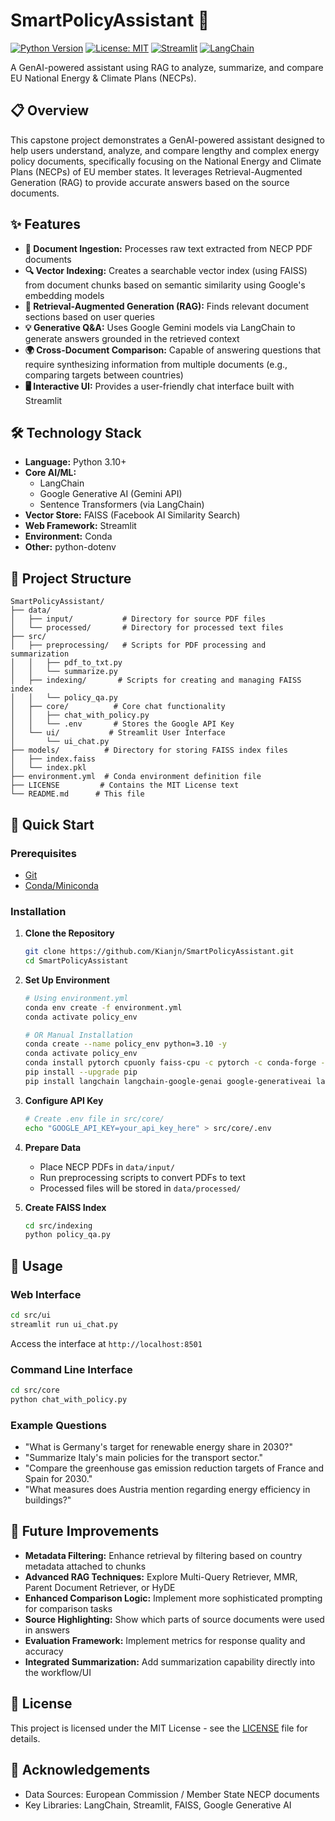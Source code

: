 # SmartPolicyAssistant 🚀

[![Python Version](https://img.shields.io/badge/python-3.10%2B-blue)](https://www.python.org/downloads/)
[![License: MIT](https://img.shields.io/badge/License-MIT-yellow.svg)](https://opensource.org/licenses/MIT)
[![Streamlit](https://img.shields.io/badge/Streamlit-Web%20App-FF4B4B)](https://streamlit.io/)
[![LangChain](https://img.shields.io/badge/LangChain-RAG-00A67E)](https://www.langchain.com/)

A GenAI-powered assistant using RAG to analyze, summarize, and compare EU National Energy & Climate Plans (NECPs).

## 📋 Overview

This capstone project demonstrates a GenAI-powered assistant designed to help users understand, analyze, and compare lengthy and complex energy policy documents, specifically focusing on the National Energy and Climate Plans (NECPs) of EU member states. It leverages Retrieval-Augmented Generation (RAG) to provide accurate answers based on the source documents.

## ✨ Features

*   **📄 Document Ingestion:** Processes raw text extracted from NECP PDF documents
*   **🔍 Vector Indexing:** Creates a searchable vector index (using FAISS) from document chunks based on semantic similarity using Google's embedding models
*   **🤖 Retrieval-Augmented Generation (RAG):** Finds relevant document sections based on user queries
*   **💡 Generative Q&A:** Uses Google Gemini models via LangChain to generate answers grounded in the retrieved context
*   **🌍 Cross-Document Comparison:** Capable of answering questions that require synthesizing information from multiple documents (e.g., comparing targets between countries)
*   **🖥️ Interactive UI:** Provides a user-friendly chat interface built with Streamlit

## 🛠️ Technology Stack

*   **Language:** Python 3.10+
*   **Core AI/ML:** 
    * LangChain
    * Google Generative AI (Gemini API)
    * Sentence Transformers (via LangChain)
*   **Vector Store:** FAISS (Facebook AI Similarity Search)
*   **Web Framework:** Streamlit
*   **Environment:** Conda
*   **Other:** python-dotenv

## 📁 Project Structure

```plaintext
SmartPolicyAssistant/
├── data/
│   ├── input/           # Directory for source PDF files
│   └── processed/       # Directory for processed text files
├── src/
│   ├── preprocessing/   # Scripts for PDF processing and summarization
│   │   ├── pdf_to_txt.py
│   │   └── summarize.py
│   ├── indexing/       # Scripts for creating and managing FAISS index
│   │   └── policy_qa.py
│   ├── core/          # Core chat functionality
│   │   ├── chat_with_policy.py
│   │   └── .env       # Stores the Google API Key 
│   └── ui/           # Streamlit User Interface
│       └── ui_chat.py
├── models/          # Directory for storing FAISS index files
│   ├── index.faiss
│   └── index.pkl
├── environment.yml  # Conda environment definition file
├── LICENSE         # Contains the MIT License text
└── README.md      # This file
```

## 🚀 Quick Start

### Prerequisites

- [Git](https://git-scm.com/)
- [Conda/Miniconda](https://docs.conda.io/en/latest/miniconda.html)

### Installation

1. **Clone the Repository**
   ```bash
   git clone https://github.com/Kianjn/SmartPolicyAssistant.git
   cd SmartPolicyAssistant
   ```

2. **Set Up Environment**
   ```bash
   # Using environment.yml
   conda env create -f environment.yml
   conda activate policy_env
   
   # OR Manual Installation
   conda create --name policy_env python=3.10 -y
   conda activate policy_env
   conda install pytorch cpuonly faiss-cpu -c pytorch -c conda-forge -y
   pip install --upgrade pip
   pip install langchain langchain-google-genai google-generativeai langchain-community sentence-transformers python-dotenv streamlit faiss-cpu
   ```

3. **Configure API Key**
   ```bash
   # Create .env file in src/core/
   echo "GOOGLE_API_KEY=your_api_key_here" > src/core/.env
   ```

4. **Prepare Data**
   - Place NECP PDFs in `data/input/`
   - Run preprocessing scripts to convert PDFs to text
   - Processed files will be stored in `data/processed/`

5. **Create FAISS Index**
   ```bash
   cd src/indexing
   python policy_qa.py
   ```

## 💬 Usage

### Web Interface
```bash
cd src/ui
streamlit run ui_chat.py
```
Access the interface at `http://localhost:8501`

### Command Line Interface
```bash
cd src/core
python chat_with_policy.py
```

### Example Questions

*   "What is Germany's target for renewable energy share in 2030?"
*   "Summarize Italy's main policies for the transport sector."
*   "Compare the greenhouse gas emission reduction targets of France and Spain for 2030."
*   "What measures does Austria mention regarding energy efficiency in buildings?"

## 🔮 Future Improvements

*   **Metadata Filtering:** Enhance retrieval by filtering based on country metadata attached to chunks
*   **Advanced RAG Techniques:** Explore Multi-Query Retriever, MMR, Parent Document Retriever, or HyDE
*   **Enhanced Comparison Logic:** Implement more sophisticated prompting for comparison tasks
*   **Source Highlighting:** Show which parts of source documents were used in answers
*   **Evaluation Framework:** Implement metrics for response quality and accuracy
*   **Integrated Summarization:** Add summarization capability directly into the workflow/UI

## 📄 License

This project is licensed under the MIT License - see the [LICENSE](LICENSE) file for details.

## 🙏 Acknowledgements

*   Data Sources: European Commission / Member State NECP documents
*   Key Libraries: LangChain, Streamlit, FAISS, Google Generative AI
